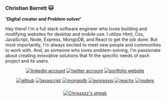 ### Christian Barrett 🐱

**'Digital creator and Problem solver'**

Hey there! I'm a full stack software engineer who loves building and modifying websites for desktop and mobile use. I utilize Html, Css, JavaScript, Node, Express, MongoDB, and React to get the job done. But most importantly, I'm always excited to meet new people and communities to work with. And, as someone who loves problem-solving, I'm passionate about creating innovative solutions that fit the specific needs of each project and its users.

<p align="center">
    <a href="https://www.linkedin.com/in/christianbacct/">
        <img alt="linkedin account"
        src="https://img.shields.io/badge/LinkedIn-0077B5?style=for-the-badge&logo=linkedin&logoColor=white/"></a>
    <a href="https://twitter.com/ChristianBrrtt">
        <img alt="twitter account"
        src="https://img.shields.io/badge/Twitter-1DA1F2?style=for-the-badge&logo=twitter&logoColor=white"></a>
    <a href="https://christianbarrettcse.netlify.app/">
        <img alt="portfolio website"
        src="https://img.shields.io/badge/Portfolio-000000?style=for-the-badge&logo=About.Portfolio&logoColor=white"></a>
</p>
<p align="center">
    <a href="#"><img alt="github"
        src="https://img.icons8.com/arcade/64/null/github.png"/></a>
    <a href="#"><img alt="javascript"
        src="https://img.icons8.com/arcade/64/null/javascript.png"/></a>
    <a href="#"><img alt="mongodb"
        src="https://img.icons8.com/color/48/null/mongodb.png"/></a>
    <a href="#"><img alt="expressjs"
        src="https://img.icons8.com/ios/50/null/express-js.png"/></a>
    <a href="#"><img alt="reactjs"
        src="https://img.icons8.com/dotty/64/null/react.png"/></a>
    <a href="#"><img alt="nodejs"
        src="https://img.icons8.com/color/48/null/nodejs.png"/></a>
</p>

###
<p align="center">
  <a href="https://github.com/DenverCoder1/github-readme-streak-stats">
    <img title="🔥 Get streak stats for your profile at git.io/streak-stats" alt="Chrissszz's streak" src="https://streak-stats.demolab.com/?user=Chrissszz&theme=monokai-metallian&hide_border=true"/>
  </a>
</p>


